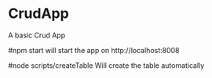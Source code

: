 # CrudApp
A basic Crud App

#npm start
will start the app on http://localhost:8008

#node scripts/createTable
Will create the table automatically